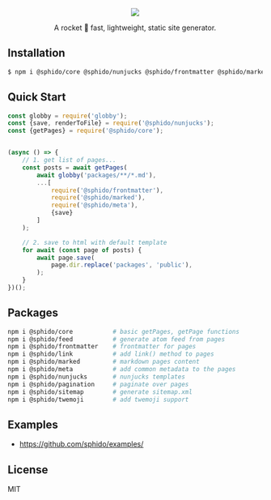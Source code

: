 
<p align="center">
  <a href="https://sphido.org">
    <img src="https://sphido.org/img/sphido.svg" width=""/>
  </a>
</p>


<p align="center">
  A rocket 🚀 fast, lightweight, static site generator.
</p>

## Installation

```bash
$ npm i @sphido/core @sphido/nunjucks @sphido/frontmatter @sphido/marked @sphido/meta
```

## Quick Start

```js
const globby = require('globby');
const {save, renderToFile} = require('@sphido/nunjucks');
const {getPages} = require('@sphido/core');


(async () => {
	// 1. get list of pages...
	const posts = await getPages(
		await globby('packages/**/*.md'),
		...[
			require('@sphido/frontmatter'),
			require('@sphido/marked'),
			require('@sphido/meta'),
			{save}
		]
	);

	// 2. save to html with default template
	for await (const page of posts) {
		await page.save(
			page.dir.replace('packages', 'public'),
		);
	}
})();
```

## Packages

```bash
npm i @sphido/core           # basic getPages, getPage functions
npm i @sphido/feed           # generate atom feed from pages
npm i @sphido/frontmatter    # frontmatter for pages
npm i @sphido/link           # add link() method to pages
npm i @sphido/marked         # markdown pages content
npm i @sphido/meta           # add common metadata to the pages
npm i @sphido/nunjucks       # nunjucks templates
npm i @sphido/pagination     # paginate over pages
npm i @sphido/sitemap        # generate sitemap.xml
npm i @sphido/twemoji        # add twemoji support
```

## Examples

* https://github.com/sphido/examples/

## License

MIT